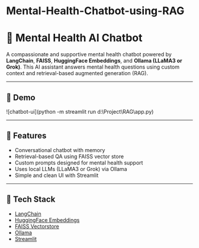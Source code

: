 # Mental-Health-Chatbot-using-RAG

# 🧠 Mental Health AI Chatbot

A compassionate and supportive mental health chatbot powered by **LangChain**, **FAISS**, **HuggingFace Embeddings**, and **Ollama (LLaMA3 or Grok)**. This AI assistant answers mental health questions using custom context and retrieval-based augmented generation (RAG).

---

## 📸 Demo

![chatbot-ui](python -m streamlit run d:\Project\RAG\app.py)

---

## 🚀 Features

- Conversational chatbot with memory
- Retrieval-based QA using FAISS vector store
- Custom prompts designed for mental health support
- Uses local LLMs (LLaMA3 or Grok) via Ollama
- Simple and clean UI with Streamlit

---

## 🧱 Tech Stack

- [LangChain](https://www.langchain.com/)
- [HuggingFace Embeddings](https://huggingface.co/)
- [FAISS Vectorstore](https://github.com/facebookresearch/faiss)
- [Ollama](https://ollama.com/)
- [Streamlit](https://streamlit.io/)

